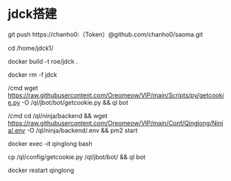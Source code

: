 # jdck搭建
git push https://chanho0:（Token）@github.com/chanho0/saoma.git

cd /home/jdck1/

docker build -t roe/jdck .

docker rm -f jdck

/cmd wget https://raw.githubusercontent.com/Oreomeow/VIP/main/Scripts/py/getcookie.py -O /ql/jbot/bot/getcookie.py && ql bot

 /cmd cd /ql/ninja/backend && wget https://raw.githubusercontent.com/Oreomeow/VIP/main/Conf/Qinglong/Ninja/.env -O /ql/ninja/backend/.env && pm2 start

docker exec -it qinglong bash

cp /ql/config/getcookie.py /ql/jbot/bot/ && ql bot

docker restart qinglong
